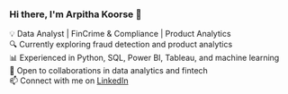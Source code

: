 ### Hi there, I'm Arpitha Koorse 👋  

💡 Data Analyst | FinCrime & Compliance | Product Analytics  
🔍 Currently exploring fraud detection and product analytics  
📊 Experienced in Python, SQL, Power BI, Tableau, and machine learning  
🚀 Open to collaborations in data analytics and fintech  
📫 Connect with me on [LinkedIn](http://linkedin.com/in/arpitha-koorse-nagaraj-423341131)  
